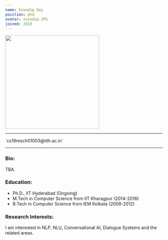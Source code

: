 ```yaml
---
name: Suvodip Dey
position: phd
avatar: suvodip.JPG
joined: 2019
---
```

 
 <img width="300" src="{{site.baseurl}}/images/people/{{page.avatar}}" data-action="zoom">
 <hr>
<i class="fa fa-envelope-o"></i> `cs19resch01003@iith.ac.in` 
<hr>

### Bio:
TBA.

### Education:
- Ph.D., IIT Hyderabad (Ongoing)
- M.Tech in Computer Science from IIT Kharagpur (2014-2016)
- B.Tech in Computer Science from IEM Kolkata (2008-2012)

### Research Interests:
<p style="text-align:justify">

I am interested in NLP, NLU, Conversational AI, Dialogue Systems and the related areas.
</p>